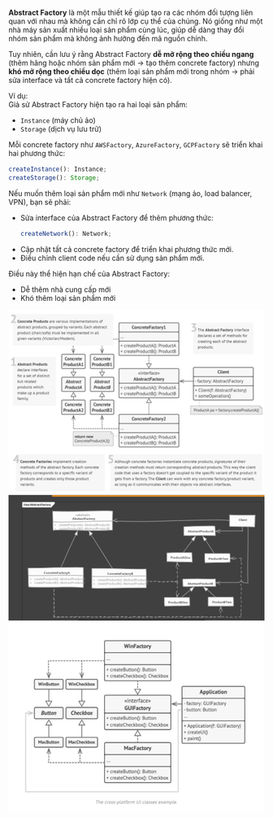 **Abstract Factory** là một mẫu thiết kế giúp tạo ra các nhóm đối tượng liên quan với nhau mà không cần chỉ rõ lớp cụ thể của chúng. Nó giống như một nhà máy sản xuất nhiều loại sản phẩm cùng lúc, giúp dễ dàng thay đổi nhóm sản phẩm mà không ảnh hưởng đến mã nguồn chính.

Tuy nhiên, cần lưu ý rằng Abstract Factory **dễ mở rộng theo chiều ngang** (thêm hãng hoặc nhóm sản phẩm mới → tạo thêm concrete factory) nhưng **khó mở rộng theo chiều dọc** (thêm loại sản phẩm mới trong nhóm → phải sửa interface và tất cả concrete factory hiện có).

Ví dụ:  
Giả sử Abstract Factory hiện tạo ra hai loại sản phẩm:

-   `Instance` (máy chủ ảo)
-   `Storage` (dịch vụ lưu trữ)

Mỗi concrete factory như `AWSFactory`, `AzureFactory`, `GCPFactory` sẽ triển khai hai phương thức:

```ts
createInstance(): Instance;
createStorage(): Storage;
```

Nếu muốn thêm loại sản phẩm mới như `Network` (mạng ảo, load balancer, VPN), bạn sẽ phải:

-   Sửa interface của Abstract Factory để thêm phương thức:
    ```ts
    createNetwork(): Network;
    ```
-   Cập nhật tất cả concrete factory để triển khai phương thức mới.
-   Điều chỉnh client code nếu cần sử dụng sản phẩm mới.

Điều này thể hiện hạn chế của Abstract Factory:

-   Dễ thêm nhà cung cấp mới
-   Khó thêm loại sản phẩm mới

![alt text](image.png)
![alt text](image-2.png)
![alt text](image-1.png)
